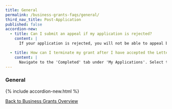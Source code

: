 ```yaml
---
title: General
permalink: /business-grants-faqs/general/
third_nav_title: Post-Application
published: false
accordion-new:
  - title: Can I submit an appeal if my application is rejected?
    content: |
      If your application is rejected, you will not be able to appeal but you can check with the processing agency on the reason for rejection.

  - title: How can I terminate my grant after I have accepted the Letter Of Offer?
    content: |
      Navigate to the 'Completed' tab under 'My Applications'. Select the grant you wish to terminate. Click on 'Terminate Grant'.
---
```


### General

{% include accordion-new.html %}

[Back to Business Grants Overview](/business-grants-portal/)
